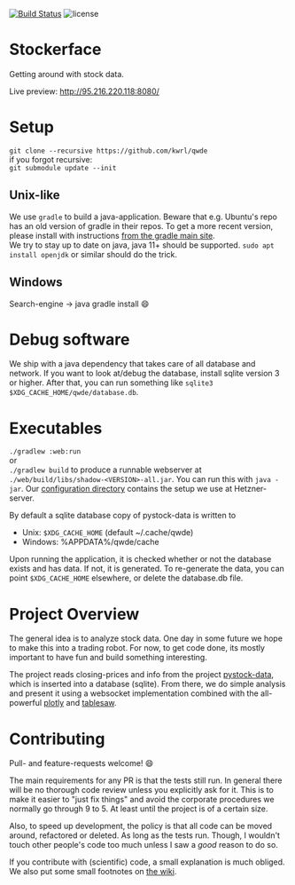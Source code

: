 [![Build Status](https://travis-ci.org/andsild/qwde.svg?branch=master)](https://travis-ci.org/andsild/qwde)  ![license](https://img.shields.io/github/license/kwrl/qwde)  
# Stockerface
Getting around with stock data.

Live preview: http://95.216.220.118:8080/

# Setup
`git clone --recursive https://github.com/kwrl/qwde`  
if you forgot recursive:  
`git submodule update --init`

## Unix-like
We use `gradle` to build a java-application. Beware that e.g. Ubuntu's repo has an old version of gradle in their repos. To get a more recent version, please install with instructions [from the gradle main site](https://gradle.org/install/).  
We try to stay up to date on java, java 11+ should be supported. `sudo apt install openjdk` or similar should do the trick.

## Windows
Search-engine -> java gradle install :smile:

# Debug software
We ship with a java dependency that takes care of all database and network. If you want to look at/debug the database, install sqlite version 3 or higher. After that, you can run something like `sqlite3 $XDG_CACHE_HOME/qwde/database.db`.

# Executables
`./gradlew :web:run`  
or  
`./gradlew build` to produce a runnable webserver at `./web/build/libs/shadow-<VERSION>-all.jar`. You can run this with `java -jar`.  Our [configuration directory](./main/configuration) contains the setup we use at Hetzner-server.

By default a sqlite database copy of pystock-data is written to   
* Unix: `$XDG_CACHE_HOME` (default ~/.cache/qwde)  
* Windows: %APPDATA%/qwde/cache  

Upon running the application, it is checked whether or not the database exists and has data. If not, it is generated. To re-generate the data, you can point `$XDG_CACHE_HOME` elsewhere, or delete the database.db file.

# Project Overview
The general idea is to analyze stock data. One day in some future we hope to make this into a trading robot. For now, to get code done, its mostly important to have fun and build something interesting.  

The project reads closing-prices and info from the project [pystock-data](https://github.com/eliangcs/pystock-data), which is inserted into a database (sqlite). From there, we do simple analysis and present it using a websocket implementation combined with the all-powerful [plotly](https://plot.ly/) and [tablesaw](https://jtablesaw.github.io/tablesaw/). 

# Contributing
Pull- and feature-requests welcome! :smile:

The main requirements for any PR is that the tests still run. In general there will be no thorough code review unless you explicitly ask for it. This is to make it easier to "just fix things" and avoid the corporate procedures we normally go through 9 to 5. At least until the project is of a certain size.

Also, to speed up development, the policy is that all code can be moved around, refactored or deleted. As long as the tests run. Though, I wouldn't touch other people's code too much unless I saw a _good_ reason to do so.

If you contribute with (scientific) code, a small explanation is much obliged. We also put some small footnotes on [the wiki](https://github.com/kwrl/qwde/wiki).
